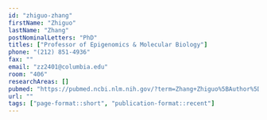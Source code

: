 ```yaml
---
id: "zhiguo-zhang"
firstName: "Zhiguo"
lastName: "Zhang"
postNominalLetters: "PhD"
titles: ["Professor of Epigenomics & Molecular Biology"]
phone: "(212) 851-4936"
fax: ""
email: "zz2401@columbia.edu"
room: "406"
researchAreas: []
pubmed: "https://pubmed.ncbi.nlm.nih.gov/?term=Zhang+Zhiguo%5BAuthor%5D"
url: ""
tags: ["page-format::short", "publication-format::recent"]
---
```

